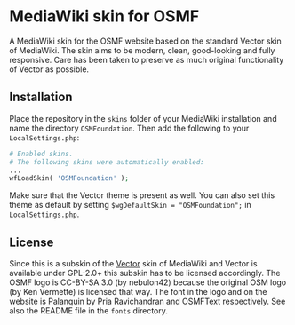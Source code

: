# MediaWiki skin for OSMF

A MediaWiki skin for the OSMF website based on the standard Vector skin of
MediaWiki. The skin aims to be modern, clean, good-looking and fully
responsive. Care has been taken to preserve as much original functionality of
Vector as possible.

## Installation

Place the repository in the `skins` folder of your MediaWiki installation and
name the directory `OSMFoundation`. Then add the following to your `LocalSettings.php`:

```php
# Enabled skins.
# The following skins were automatically enabled:
...
wfLoadSkin( 'OSMFoundation' );
```

Make sure that the Vector theme is present as well. You can also set this theme
as default by setting `$wgDefaultSkin = "OSMFoundation";` in `LocalSettings.php`.

## License

Since this is a subskin of the [Vector](https://github.com/wikimedia/mediawiki-skins-Vector) skin of MediaWiki
and Vector is available under GPL-2.0+ this subskin has to be licensed
accordingly. The OSMF logo is CC-BY-SA 3.0 (by nebulon42) because the original
OSM logo (by Ken Vermette) is licensed that way. The font in the logo and on the
website is Palanquin by Pria Ravichandran and OSMFText respectively. See also
the README file in the `fonts` directory.
